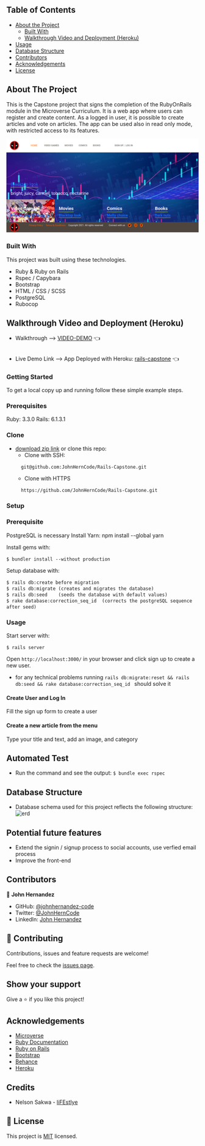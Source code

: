 <!-- TABLE OF CONTENTS -->
## Table of Contents

* [About the Project](#about-the-project)
  * [Built With](#built-with)
  * [Walkthrough Video and Deployment (Heroku)](#walkthrough-video-and-deployment-(heroku))
* [Usage](#usage)
* [Database Structure](#database-structure)
* [Contributors](#contributors)
* [Acknowledgements](#acknowledgements)
* [License](#license)

<!-- ABOUT THE PROJECT -->
## About The Project

This is the Capstone project that signs the completion of the RubyOnRails module in the Microverse Curriculum.
It is a web app where users can register and create content.
As a logged in user, it is possible to create articles and vote on articles.
The app can be used also in read only mode, with restricted access to its features.

![screenshot-1](app/assets/images/screenshot.png)

### Built With
This project was built using these technologies.
* Ruby & Ruby on Rails
* Rspec / Capybara
* Bootstrap
* HTML / CSS / SCSS
* PostgreSQL
* Rubocop

<!-- Live Demo -->
## Walkthrough Video and Deployment (Heroku)

* Walkthrough --> [VIDEO-DEMO](https://share.vidyard.com/watch/Fm9iStFP1rbXVPRF6eDX3k?56a7821b8) :point_left:

##
* Live Demo Link --> App Deployed with Heroku: [rails-capstone](https://hidden-savannah-73971.herokuapp.com) :point_left:

### Getting Started

To get a local copy up and running follow these simple example steps.

### Prerequisites

Ruby: 3.3.0
Rails: 6.1.3.1

### Clone
* [download zip link](https://github.com/JohnHernCode/Rails-Capstone/archive/refs/heads/develop.zip) or clone this repo:
  - Clone with SSH:
  ```
    git@github.com:JohnHernCode/Rails-Capstone.git
  ```
  - Clone with HTTPS
  ```
    https://github.com/JohnHernCode/Rails-Capstone.git

### Setup

### Prerequisite
PostgreSQL is necessary
Install Yarn: npm install --global yarn

Install gems with:

```
$ bundler install --without production
```

Setup database with:

```
$ rails db:create before migration
$ rails db:migrate (creates and migrates the database)
$ rails db:seed    (seeds the database with default values)
$ rake database:correction_seq_id  (corrects the postgreSQL sequence after seed)
```

### Usage

Start server with:

```
$ rails server
```

Open `http://localhost:3000/` in your browser and click sign up to create a new user.
- for any technical problems running ```rails db:migrate:reset && rails db:seed && rake database:correction_seq_id ``` should solve it

#### Create User and Log In

Fill the sign up form to create a user

#### Create a new article from the menu

Type your title and text, add an image, and category

  ## Automated Test

* Run the command and see the output: 
```$ bundle exec rspec```

## Database Structure
 * Database schema used for this project reflects the following structure:
 ![erd](app/assets/images/erd.png)
 
 ## Potential future features
- Extend the signin / signup process to social accounts, use verfied email process
- Improve the front-end

<!-- CONTACT -->
## Contributors

👤 **John Hernandez**

- GitHub: [@johnhernandez-code](https://github.com/johnhernandez-code)
- Twitter: [@JohnHernCode](https://twitter.com/JohnHernCode)
- LinkedIn: [John Hernandez](https://www.linkedin.com/in/john-hernandez-56a7821b8/) 

## :handshake: Contributing

Contributions, issues and feature requests are welcome!

Feel free to check the [issues page](https://github.com/JohnHernCode/Rails-Capstone/issues).

## Show your support

Give a :star: if you like this project!


<!-- ACKNOWLEDGEMENTS -->
## Acknowledgements
* [Microverse](https://www.microverse.org/)
* [Ruby Documentation](https://www.ruby-lang.org/en/documentation/)
* [Ruby on Rails](https://rubyonrails.org/)
* [Bootstrap](https://getbootstrap.com/)
* [Behance](https://www.behance.net/)
* [Heroku](https://www.heroku.com/)

## Credits
* Nelson Sakwa - [liFEstIye](https://www.behance.net/gallery/14554909/liFEsTlye-Mobile-version)

## 📝 License

This project is [MIT](https://opensource.org/licenses/MIT) licensed.

